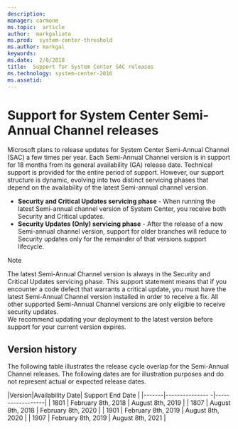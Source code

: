 ```yaml
---
description:  
manager: carmonm
ms.topic:  article
author:  markgalioto
ms.prod:  system-center-threshold
ms.author: markgal
keywords:  
ms.date:  2/8/2018
title:  Support for System Center SAC releases
ms.technology: system-center-2016
ms.assetid:
---
```


# Support for System Center Semi-Annual Channel releases

Microsoft plans to release updates for System Center Semi-Annual Channel (SAC) a few times per year. Each Semi-Annual Channel version is in support for 18 months from its general availability (GA) release date. Technical support is provided for the entire period of support. However, our support structure is dynamic, evolving into two distinct servicing phases that depend on the availability of the latest Semi-annual channel version.

- **Security and Critical Updates servicing phase** - When running the latest Semi-annual channel version of System Center, you receive both Security and Critical updates.
- **Security Updates (Only) servicing phase** - After the release of a new Semi-annual channel version, support for older branches will reduce to Security updates only for the remainder of that versions support lifecycle.  


> [!NOTE]
> The latest Semi-Annual Channel version is always in the Security and Critical Updates servicing phase. This support statement means that if you encounter a code defect that warrants a critical update, you must have the latest Semi-Annual Channel version installed in order to receive a fix. All other supported Semi-Annual Channel versions are only eligible to receive security updates.  
We recommend updating your deployment to the latest version before support for your current version expires.  

## Version history
The following table illustrates the release cycle overlap for the Semi-Annual Channel releases. The following dates are for illustration purposes and do not represent actual or expected release dates. 

|Version|Availability Date| Support End Date |
|-------|--------------- -|------------------|
| 1801 | February 8th, 2018 | August 8th, 2019 |
| 1807 | August 8th, 2018 | February 8th, 2020 |
| 1901 | February 8th, 2019 | August 8th, 2020 |
| 1907 | February 8th, 2019 | August 8th, 2021 |

